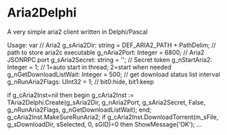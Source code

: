 # Aria2Delphi
A very simple aria2 client written in Delphi/Pascal

Usage:
var
  // Aria2
  g_sAria2Dir: string = DEF_ARIA2_PATH + PathDelim; // path to store aria2c executable
  g_nAria2Port: Integer = 6800; // Aria2 JSONRPC port
  g_sAria2Secret: string = ''; // Secret token
  g_nStartAria2: Integer = 1; // 1=auto start in thread; 2=start when needed
  g_nGetDownloadListWait: Integer = 500; // get download status list interval
  g_nRunAria2Flags: UInt32 = 1; // bit0:hide, bit1:keep


  if g_cAria2Inst=nil then
  begin
    g_cAria2Inst := TAria2Delphi.Create(g_sAria2Dir, g_nAria2Port,
      g_sAria2Secret, False, g_nRunAria2Flags, g_nGetDownloadListWait);
  end;
  g_cAria2Inst.MakeSureRunAria2;
  if g_cAria2Inst.DownloadTorrent(m_sFile, g_sDownloadDir, sSelected, 0, sGID)=0 then ShowMessage('OK');
  ...
